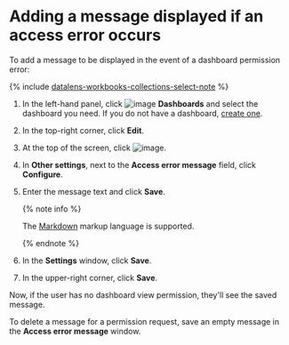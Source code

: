 # Adding a message displayed if an access error occurs

To add a message to be displayed in the event of a dashboard permission error:


{% include [datalens-workbooks-collections-select-note](../../../_includes/datalens/operations/datalens-workbooks-collections-select-note.md) %}


1. In the left-hand panel, click ![image](../../../_assets/datalens/dashboard-0523.svg) **Dashboards** and select the dashboard you need. If you do not have a dashboard, [create one](../dashboard/create.md).
1. In the top-right corner, click **Edit**.
1. At the top of the screen, click ![image](../../../_assets/settings.svg).
1. In **Other settings**, next to the **Access error message** field, click **Configure**.
1. Enter the message text and click **Save**.

   {% note info %}

   The [Markdown](../../dashboard/markdown.md) markup language is supported.

   {% endnote %}

1. In the **Settings** window, click **Save**.
1. In the upper-right corner, click **Save**.

Now, if the user has no dashboard view permission, they'll see the saved message.

To delete a message for a permission request, save an empty message in the **Access error message** window.
